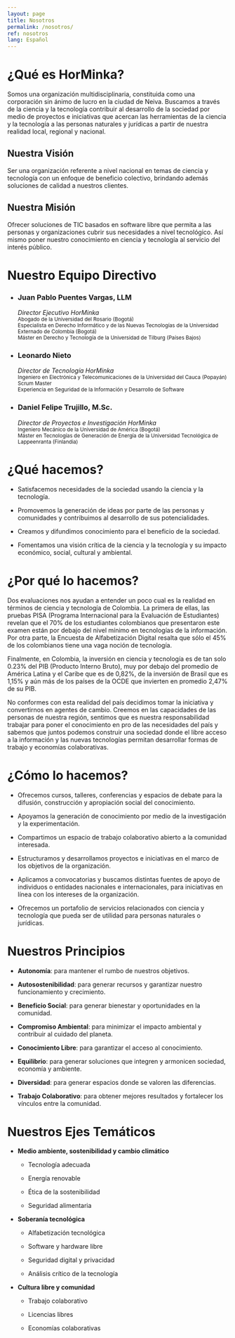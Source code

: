 ```yaml
---
layout: page
title: Nosotros
permalink: /nosotros/
ref: nosotros
lang: Español
---
```


# ¿Qué es HorMinka?

Somos una organización multidisciplinaria, constituida como una corporación sin ánimo de lucro en la ciudad de Neiva. Buscamos a través de la ciencia y la tecnología contribuir al desarrollo de la sociedad por medio de  proyectos e iniciativas que acercan las herramientas de la ciencia y la tecnología a las personas naturales y jurídicas a partir de nuestra realidad local, regional y nacional.

## Nuestra Visión

Ser una organización referente a nivel nacional en temas de ciencia y tecnología con un enfoque de beneficio colectivo,   brindando además soluciones de calidad a nuestros clientes.  

## Nuestra Misión

Ofrecer soluciones de TIC basados en software libre que permita a las personas y organizaciones cubrir sus necesidades a   nivel tecnológico. Así mismo poner nuestro conocimiento en ciencia y tecnología al servicio del interés público.  

# Nuestro Equipo Directivo

  * ### Juan Pablo Puentes Vargas, LLM
    *Director Ejecutivo HorMinka*  
    <small>Abogado de la Universidad del Rosario (Bogotá)</small>  
    <small>Especialista en Derecho Informático y de las Nuevas Tecnologías de la Universidad Externado de Colombia (Bogotá)</small>  
    <small>Máster en Derecho y Tecnología de la Universidad de Tilburg (Países Bajos)</small>  

  * ### Leonardo Nieto
    *Director de Tecnología HorMinka*  
    <small>Ingeniero en Electrónica y Telecomunicaciones de la Universidad del Cauca (Popayán)</small>  
    <small>Scrum Master</small>  
    <small>Experiencia en Seguridad de la Información y Desarrollo de Software</small>  

  * ### Daniel Felipe Trujillo, M.Sc.
    *Director de Proyectos e Investigación HorMinka*  
    <small>Ingeniero Mecánico de la Universidad de América (Bogotá)</small>  
    <small>Máster en Tecnologías de Generación de Energía de la Universidad Tecnológica de Lappeenranta (Finlandia)</small>  

# ¿Qué hacemos?

  * Satisfacemos necesidades de la sociedad usando la ciencia y la tecnología.

  * Promovemos la generación de ideas por parte de las personas y comunidades y contribuimos al desarrollo de sus potencialidades.

  * Creamos y difundimos conocimiento para el beneficio de la sociedad.

  * Fomentamos una visión crítica de la ciencia y la tecnología y su impacto económico, social, cultural y ambiental.

# ¿Por qué lo hacemos?

Dos evaluaciones nos ayudan a entender un poco cual es la realidad en términos de ciencia y tecnología de Colombia. La primera de ellas, las pruebas PISA (Programa Internacional para la Evaluación de Estudiantes) revelan que el 70% de los estudiantes colombianos que presentaron este examen están por debajo del nivel mínimo en tecnologías de la información. Por otra parte, la Encuesta de Alfabetización Digital resalta que sólo el 45% de los colombianos tiene una vaga noción de tecnología.

Finalmente, en Colombia, la inversión en ciencia y tecnología es de tan solo 0.23% del PIB (Producto Interno Bruto), muy por debajo del promedio de América Latina y el Caribe que es de 0,82%, de la inversión de Brasil que es 1,15% y aún más de los países de la OCDE que invierten en promedio 2,47% de su PIB.

No conformes con esta realidad del país decidimos tomar la iniciativa y convertirnos en agentes de cambio. Creemos en las capacidades de las personas de nuestra región, sentimos que es nuestra responsabilidad trabajar para poner el conocimiento en pro de las necesidades del país y sabemos que juntos podemos construir una sociedad donde el libre acceso a la información y las nuevas tecnologías permitan desarrollar formas de trabajo y economías colaborativas.

# ¿Cómo lo hacemos?

  * Ofrecemos cursos, talleres, conferencias y espacios de debate para la difusión, construcción y apropiación social del conocimiento.

  * Apoyamos la generación de conocimiento por medio de la investigación y la experimentación.

  * Compartimos un espacio de trabajo colaborativo abierto a la comunidad interesada.

  * Estructuramos y desarrollamos proyectos e iniciativas en el marco de los objetivos de la organización.

  * Aplicamos a convocatorias y buscamos distintas fuentes de apoyo de individuos o entidades nacionales e internacionales, para iniciativas en línea con los intereses de la organización.

  * Ofrecemos un portafolio de servicios relacionados con ciencia y tecnología que pueda ser de utilidad para personas naturales o jurídicas.

# Nuestros Principios

  * **Autonomía**: para mantener el rumbo de nuestros objetivos.

  * **Autosostenibilidad**: para generar recursos y garantizar nuestro funcionamiento y crecimiento.

  * **Beneficio Social**: para generar bienestar y oportunidades en la comunidad.

  * **Compromiso Ambiental**: para minimizar el impacto ambiental y contribuir al cuidado del planeta.

  * **Conocimiento Libre**: para garantizar el acceso al conocimiento.

  * **Equilibrio**: para generar soluciones que integren y armonicen sociedad, economía y ambiente.

  * **Diversidad**: para generar espacios donde se valoren las diferencias.

  * **Trabajo Colaborativo**: para obtener mejores resultados y fortalecer los vínculos entre la comunidad.

# Nuestros Ejes Temáticos

  * **Medio ambiente, sostenibilidad y cambio climático**

    * Tecnología adecuada

    * Energía renovable

    * Ética de la sostenibilidad

    * Seguridad alimentaria

  * **Soberanía tecnológica**

    * Alfabetización tecnológica

    * Software y hardware libre

    * Seguridad digital y privacidad

    * Análisis crítico de la tecnología

  * **Cultura libre y comunidad**

    * Trabajo colaborativo

    * Licencias libres

    * Economías colaborativas
